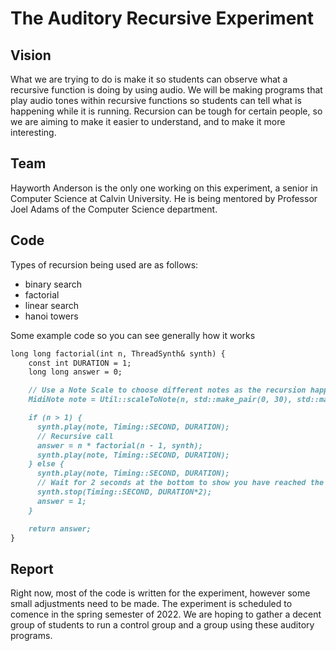 # The Auditory Recursive Experiment 

## Vision

What we are trying to do is make it so students can observe what a recursive function is doing by using audio. We will be making programs that play audio tones within recursive functions so students can tell what is happening while it is running. Recursion can be tough for certain people, so we are aiming to make it easier to understand, and to make it more interesting. 

## Team

Hayworth Anderson is the only one working on this experiment, a senior in Computer Science at Calvin University. He is being mentored by Professor Joel Adams of the Computer Science department.  

## Code

Types of recursion being used are as follows:

- binary search
- factorial
- linear search
- hanoi towers

Some example code so you can see generally how it works
```markdown
long long factorial(int n, ThreadSynth& synth) {
    const int DURATION = 1;
    long long answer = 0;

    // Use a Note Scale to choose different notes as the recursion happens
    MidiNote note = Util::scaleToNote(n, std::make_pair(0, 30), std::make_pair(C4, C7));

    if (n > 1) {
      synth.play(note, Timing::SECOND, DURATION);
      // Recursive call
      answer = n * factorial(n - 1, synth);
      synth.play(note, Timing::SECOND, DURATION);
    } else {
      synth.play(note, Timing::SECOND, DURATION);
      // Wait for 2 seconds at the bottom to show you have reached the base case
      synth.stop(Timing::SECOND, DURATION*2);
      answer = 1;
    }

    return answer;
}
```

## Report

Right now, most of the code is written for the experiment, however some small adjustments need to be made. The experiment is scheduled to comence in the spring semester of 2022. We are hoping to gather a decent group of students to run a control group and a group using these auditory programs. 
